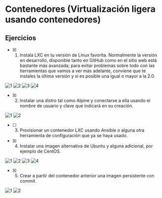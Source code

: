 # Contenedores (Virtualización ligera usando contenedores)

## Ejercicios

* [x] 1. Instala LXC en tu versión de Linux favorita. Normalmente la versión en desarrollo, disponible tanto en GitHub como en el sitio web está bastante más avanzada; para evitar problemas sobre todo con las herramientas que vamos a ver más adelante, conviene que te instales la última versión y si es posible una igual o mayor a la 2.0.

![1](EJ1/1.png)
![2](EJ1/2.png)
![3](EJ1/3.png)
![4](EJ1/4.png)

* [x] 2. Instalar una distro tal como Alpine y conectarse a ella usando el nombre de usuario y clave que indicará en su creación.

![1](EJ2/1.png)
![2](EJ2/2.png)

* [ ] 3. Provisionar un contenedor LXC usando Ansible o alguna otra herramienta de configuración que ya se haya usado.

* [x] 4. Instalar una imagen alternativa de Ubuntu y alguna adicional, por ejemplo de CentOS.

![1](EJ4/1.png)
![2](EJ4/2.png)
![3](EJ4/3.png)
![4](EJ4/4.png)

* [x] 5. Crear a partir del contenedor anterior una imagen persistente con commit.

![1](EJ5/1.png)
![2](EJ5/2.png)



